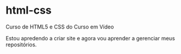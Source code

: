 # html-css
 Curso de HTML5 e CSS do Curso em Vídeo

 Estou apredendo a criar site e agora vou aprender a gerenciar meus repositórios.
